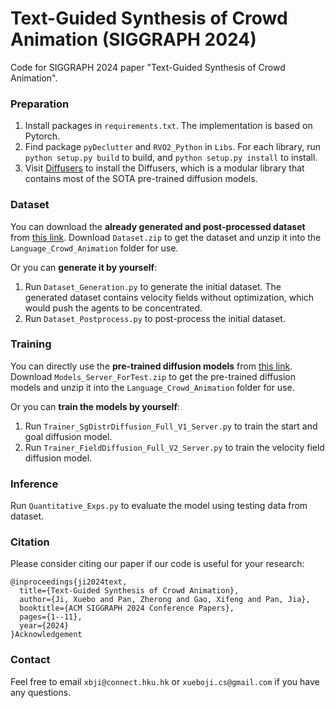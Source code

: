 # Text-Guided Synthesis of Crowd Animation (SIGGRAPH 2024)
Code for SIGGRAPH 2024 paper "Text-Guided Synthesis of Crowd Animation".

### Preparation

1. Install packages in `requirements.txt`. The implementation is based on Pytorch.
2. Find package `pyDeclutter` and `RVO2_Python` in `Libs`. For each library, run `python setup.py build` to build, and `python setup.py install` to install.
3. Visit [Diffusers](https://huggingface.co/docs/diffusers/en/index) to install the Diffusers, which is a modular library that contains most of the SOTA pre-trained diffusion models.

### Dataset

You can download the **already generated and post-processed dataset** from [this link](https://drive.google.com/file/d/1hFvB3DKTs5cxghOKCdO8YvCqc6hAdz_1/view?usp=sharing). Download `Dataset.zip` to get the dataset and unzip it into the  `Language_Crowd_Animation` folder for use.

Or you can **generate it by yourself**:

1. Run `Dataset_Generation.py` to generate the initial dataset. The generated dataset contains velocity fields without optimization, which would push the agents to be concentrated.
2. Run `Dataset_Postprocess.py` to post-process the initial dataset.

### Training

You can directly use the **pre-trained diffusion models** from [this link](https://drive.google.com/file/d/1rkJaLomTxqvR-YC7GGFVUYTkFG75FTPp/view?usp=sharing). Download `Models_Server_ForTest.zip` to get the pre-trained diffusion models and unzip it into the `Language_Crowd_Animation` folder for use.

Or you can **train the models by yourself**:

1. Run `Trainer_SgDistrDiffusion_Full_V1_Server.py` to train the start and goal diffusion model.
2. Run `Trainer_FieldDiffusion_Full_V2_Server.py` to train the velocity field diffusion model.

### Inference

Run `Quantitative_Exps.py` to evaluate the model using testing data from dataset.



### Citation

Please consider citing our paper if our code is useful for your research:

```
@inproceedings{ji2024text,
  title={Text-Guided Synthesis of Crowd Animation},
  author={Ji, Xuebo and Pan, Zherong and Gao, Xifeng and Pan, Jia},
  booktitle={ACM SIGGRAPH 2024 Conference Papers},
  pages={1--11},
  year={2024}
}Acknowledgement
```

### Contact

Feel free to email `xbji@connect.hku.hk` or `xueboji.cs@gmail.com` if you have any questions.
